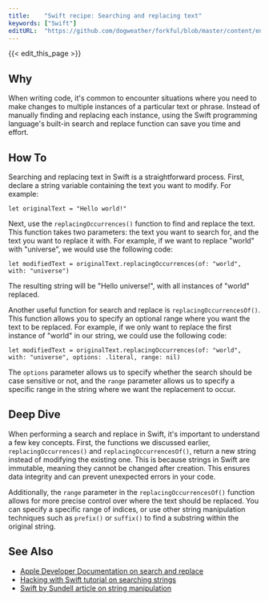```yaml
---
title:    "Swift recipe: Searching and replacing text"
keywords: ["Swift"]
editURL:  "https://github.com/dogweather/forkful/blob/master/content/en/swift/searching-and-replacing-text.md"
---
```


{{< edit_this_page >}}

## Why

When writing code, it's common to encounter situations where you need to make changes to multiple instances of a particular text or phrase. Instead of manually finding and replacing each instance, using the Swift programming language's built-in search and replace function can save you time and effort.

## How To

Searching and replacing text in Swift is a straightforward process. First, declare a string variable containing the text you want to modify. For example:

```
let originalText = "Hello world!"
```

Next, use the `replacingOccurrences()` function to find and replace the text. This function takes two parameters: the text you want to search for, and the text you want to replace it with. For example, if we want to replace "world" with "universe", we would use the following code:

```
let modifiedText = originalText.replacingOccurrences(of: "world", with: "universe")
```

The resulting string will be "Hello universe!", with all instances of "world" replaced.

Another useful function for search and replace is `replacingOccurrencesOf()`. This function allows you to specify an optional range where you want the text to be replaced. For example, if we only want to replace the first instance of "world" in our string, we could use the following code:

```
let modifiedText = originalText.replacingOccurrences(of: "world", with: "universe", options: .literal, range: nil)
```

The `options` parameter allows us to specify whether the search should be case sensitive or not, and the `range` parameter allows us to specify a specific range in the string where we want the replacement to occur.

## Deep Dive

When performing a search and replace in Swift, it's important to understand a few key concepts. First, the functions we discussed earlier, `replacingOccurrences()` and `replacingOccurrencesOf()`, return a new string instead of modifying the existing one. This is because strings in Swift are immutable, meaning they cannot be changed after creation. This ensures data integrity and can prevent unexpected errors in your code.

Additionally, the `range` parameter in the `replacingOccurrencesOf()` function allows for more precise control over where the text should be replaced. You can specify a specific range of indices, or use other string manipulation techniques such as `prefix()` or `suffix()` to find a substring within the original string.

## See Also

- [Apple Developer Documentation on search and replace](https://developer.apple.com/documentation/swift/string/2894751-replacingoccurrences)
- [Hacking with Swift tutorial on searching strings](https://www.hackingwithswift.com/example-code/strings/how-to-search-for-a-substring-inside-a-string)
- [Swift by Sundell article on string manipulation](https://www.swiftbysundell.com/basics/strings/)